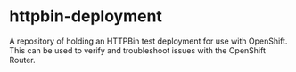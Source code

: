 # httpbin-deployment
A repository of holding an HTTPBin test deployment for use with OpenShift. This can be used to verify and troubleshoot issues with the OpenShift Router.
